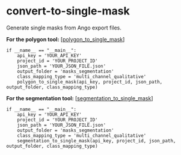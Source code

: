 # convert-to-single-mask
Generate single masks from Ango export files.

__For the polygon tool:__  [[polygon_to_single_mask](1_polygon_to_single_mask.py)]

```
if __name__ == "__main__":
    api_key = 'YOUR_API_KEY'
    project_id = 'YOUR_PROJECT_ID'
    json_path = 'YOUR_JSON_FILE.json'
    output_folder = 'masks_segmentation'
    class_mapping_type = 'multi_channel_qualitative'
    polygon_to_single_mask(api_key, project_id, json_path, output_folder, class_mapping_type)
```

__For the segmentation tool:__ [[segmentation_to_single_mask](2_segmentation_to_single_mask.py)]

```
if __name__ == "__main__":
    api_key = 'YOUR_API_KEY'
    project_id = 'YOUR_PROJECT_ID'
    json_path = 'YOUR_JSON_FILE.json'
    output_folder = 'masks_segmentation'
    class_mapping_type = 'multi_channel_qualitative'
    segmentation_to_single_mask(api_key, project_id, json_path, output_folder, class_mapping_type)
```
